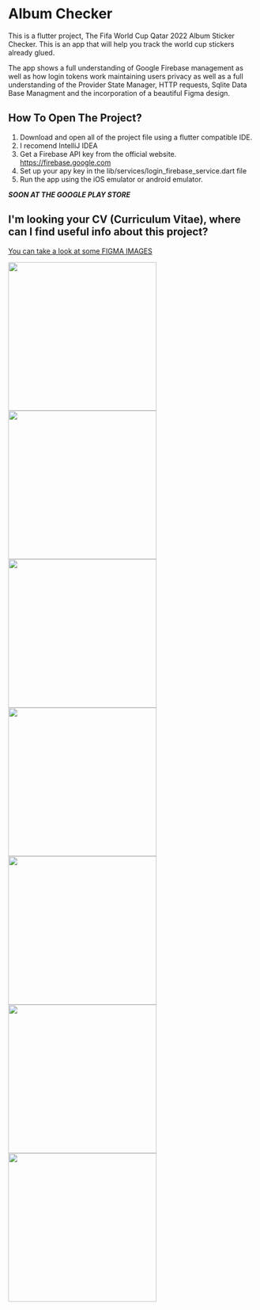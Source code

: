 # Album Checker

This is a flutter project, The Fifa World Cup Qatar 2022 Album Sticker Checker. This is an app that will help you track the world cup stickers already glued.

The app shows a full understanding of Google Firebase management as well as how login tokens work maintaining users privacy as well as a full understanding of the Provider State Manager, HTTP requests, Sqlite Data Base Managment and the incorporation of a beautiful Figma design.

## How To Open The Project?
1. Download and open all of the project file using a flutter compatible IDE.
2. I recomend IntelliJ IDEA
3. Get a Firebase API key from the official website. https://firebase.google.com
4. Set up your apy key in the lib/services/login_firebase_service.dart file
3. Run the app using the iOS emulator or android emulator.

***SOON AT THE GOOGLE PLAY STORE***


## I'm looking your CV (Curriculum Vitae), where can I find useful info about this project?
[You can take a look at some FIGMA IMAGES](https://github.com/juanfranciscocis/Album_Checker/blob/ab744a226c32a4810acb4af7a8ddfce78bf10d3a/ALBUM%20CHECKER%20FIGMA.pdf)

<p float="left">
  <img src="https://github.com/juanfranciscocis/Album_Checker/blob/73d316da0c58285ed2c342dcc3d5b3f1956d29c8/README%20FILES/1.png"width="300"/>
  <img src="https://github.com/juanfranciscocis/Album_Checker/blob/73d316da0c58285ed2c342dcc3d5b3f1956d29c8/README%20FILES/2.png"width="300"/>
  <img src="https://github.com/juanfranciscocis/Album_Checker/blob/73d316da0c58285ed2c342dcc3d5b3f1956d29c8/README%20FILES/3.png"width="300"/>
  <img src="https://github.com/juanfranciscocis/Album_Checker/blob/73d316da0c58285ed2c342dcc3d5b3f1956d29c8/README%20FILES/4.png"width="300"/>
  <img src="https://github.com/juanfranciscocis/Album_Checker/blob/73d316da0c58285ed2c342dcc3d5b3f1956d29c8/README%20FILES/5.png"width="300"/>
  <img src="https://github.com/juanfranciscocis/Album_Checker/blob/73d316da0c58285ed2c342dcc3d5b3f1956d29c8/README%20FILES/6.png"width="300"/>
  <img src="https://github.com/juanfranciscocis/Album_Checker/blob/73d316da0c58285ed2c342dcc3d5b3f1956d29c8/README%20FILES/7.png"width="300"/>
</p>


